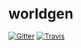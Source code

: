 # worldgen

[![Gitter](https://badges.gitter.im/rphmeier/worldgen.svg)](https://gitter.im/rphmeier/worldgen?utm_source=badge&utm_medium=badge&utm_campaign=pr-badge&utm_content=badge)
[![Travis](https://travis-ci.org/rphmeier/worldgen.svg?branch=master)](https://travis-ci.org/rphmeier/worldgen/)